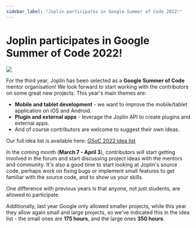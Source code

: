 ```yaml
---
sidebar_label: "Joplin participates in Google Summer of Code 2022!"
---
```


# Joplin participates in Google Summer of Code 2022!

![](https://raw.githubusercontent.com/laurent22/joplin/dev/Assets/WebsiteAssets/images/news/20220308-gsoc-banner.png)

For the third year, Joplin has been selected as a **Google Summer of Code** mentor organisation! We look forward to start working with the contributors on some great new projects. This year's main themes are:

- **Mobile and tablet development** - we want to improve the mobile/tablet application on iOS and Android.
- **Plugin and external apps** - leverage the Joplin API to create plugins and external apps.
- And of course contributors are welcome to suggest their own ideas.

Our full idea list is available here: [GSoC 2022 idea list](https://joplinapp.org/gsoc2022/ideas/)

In the coming month (**March 7 - April 3**), contributors will start getting involved in the forum and start discussing project ideas with the mentors and community. It's also a good time to start looking at Joplin's source code, perhaps work on fixing bugs or implement small features to get familiar with the source code, and to show us your skills.

One difference with previous years is that anyone, not just students, are allowed to participate.

Additionally, last year Google only allowed smaller projects, while this year they allow again small and large projects, so we've indicated this in the idea list - the small ones are **175 hours**, and the large ones **350 hours**.